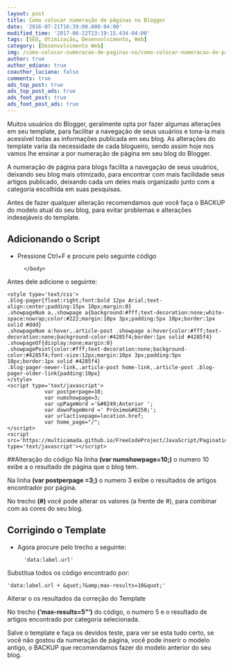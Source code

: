 ```yaml
---
layout: post
title: Como colocar numeração de páginas no Blogger
date: '2016-07-21T16:39:00.000-04:00'
modified_time: '2017-06-22T23:19:15.434-04:00'
tags: [SEO, Otimização, Desenvolvimento, Web]
category: [Desenvolvimento Web]
img: /como-colocar-numeracao-de-paginas-no/como-colocar-numeracao-de-paginas-no.jpg
author: true
author_ediano: true
coauthor_luciana: false
comments: true
ads_top_post: true
ads_top_post_ads: true
ads_foot_post: true
ads_foot_post_ads: true
---
```


Muitos usuários do Blogger, geralmente opta por fazer algumas alterações em seu template, para facilitar a navegação de seus usuários e tona-la mais acessível todas as informações publicada em seu blog. As alterações do template varia da necessidade de cada blogueiro, sendo assim hoje nos vamos lhe ensinar a por numeração de página em seu blog do Blogger.

A numeração de página para blogs facilita a navegação de seus usuários, deixando seu blog mais otimizado, para encontrar com mais facilidade seus artigos publicado, deixando cada um deles mais organizado junto com a categoria escolhida em suas pesquisas.

Antes de fazer qualquer alteração recomendamos que você faça o BACKUP do modelo atual do seu blog, para evitar problemas e alterações indesejáveis do template.

## Adicionando o Script
* Pressione Ctrl+F e procure pelo seguinte código

        </body>

Antes dele adicione o seguinte:

    <style type='text/css'>
    .blog-pager{float:right;font:bold 12px Arial;text-align:center;padding:15px 10px;margin:0}
    .showpageNum a,.showpage a{background:#fff;text-decoration:none;white-space:nowrap;color:#222;margin:10px 3px;padding:5px 10px;border:1px solid #ddd}
    .showpageNum a:hover,.article-post .showpage a:hover{color:#fff;text-decoration:none;background-color:#4285f4;border:1px solid #4285f4}
    .showpageOf{display:none;margin:0}
    .showpagePoint{color:#fff;text-decoration:none;background-color:#4285f4;font-size:12px;margin:10px 3px;padding:5px 10px;border:1px solid #4285f4}
    .blog-pager-newer-link,.article-post home-link,.article-post .blog-pager-older-link{padding:10px}
    </style>
    <script type='text/javascript'>
                var postperpage=10;
                var numshowpage=3;
                var upPageWord ='&#8249;Anterior ';
                var downPageWord =' Próximo&#8250;';
                var urlactivepage=location.href;
                var home_page="/";
    </script>
    <script src='https://multicamada.github.io/FreeCodeProject/JavaScript/PaginationForBlogger.js' type='text/javascript'></script>

##Alteração do código
Na linha **(var numshowpage=10;)** o numero 10 exibe a o resultado de página que o blog tem.

Na linha **(var postperpage =3;)** o numero 3 exibe o resultados de artigos encontrador por página.

No trecho **(#)** você pode alterar os valores (a frente de #), para combinar com as cores do seu blog.

## Corrigindo o Template
* Agora procure pelo trecho a seguinte:

        'data:label.url'

Substitua todos os código encontrado por:

    'data:label.url + &quot;?&amp;max-results=10&quot;'

Alterar o os resultados da correção do Template

No trecho **(‘max-results=5&quot;’)** do código, o numero 5 e o resultado de artigos encontrado por categoria selecionada.

Salve o template e faça os devidos teste, para ver se esta tudo certo, se você não gostou da numeração de página, você pode inserir o modelo antigo, o BACKUP que recomendamos fazer do modelo anterior do seu blog.